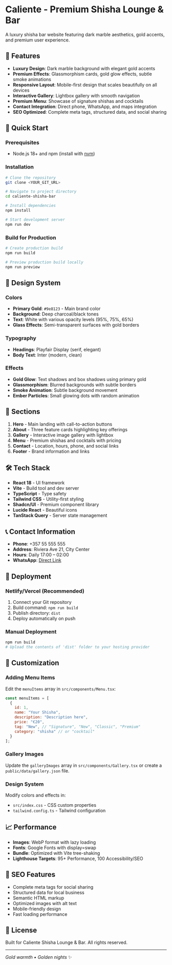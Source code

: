 # Caliente - Premium Shisha Lounge & Bar

A luxury shisha bar website featuring dark marble aesthetics, gold accents, and premium user experience.

## 🌟 Features

- **Luxury Design**: Dark marble background with elegant gold accents
- **Premium Effects**: Glassmorphism cards, gold glow effects, subtle smoke animations
- **Responsive Layout**: Mobile-first design that scales beautifully on all devices
- **Interactive Gallery**: Lightbox gallery with smooth navigation
- **Premium Menu**: Showcase of signature shishas and cocktails
- **Contact Integration**: Direct phone, WhatsApp, and maps integration
- **SEO Optimized**: Complete meta tags, structured data, and social sharing

## 🚀 Quick Start

### Prerequisites
- Node.js 18+ and npm (install with [nvm](https://github.com/nvm-sh/nvm#installing-and-updating))

### Installation
```bash
# Clone the repository
git clone <YOUR_GIT_URL>

# Navigate to project directory
cd caliente-shisha-bar

# Install dependencies
npm install

# Start development server
npm run dev
```

### Build for Production
```bash
# Create production build
npm run build

# Preview production build locally
npm run preview
```

## 🎨 Design System

### Colors
- **Primary Gold**: `#9e8123` - Main brand color
- **Background**: Deep charcoal/black tones
- **Text**: White with various opacity levels (95%, 75%, 65%)
- **Glass Effects**: Semi-transparent surfaces with gold borders

### Typography  
- **Headings**: Playfair Display (serif, elegant)
- **Body Text**: Inter (modern, clean)

### Effects
- **Gold Glow**: Text shadows and box shadows using primary gold
- **Glassmorphism**: Blurred backgrounds with subtle borders
- **Smoke Animation**: Subtle background movement
- **Ember Particles**: Small glowing dots with random animation

## 📱 Sections

1. **Hero** - Main landing with call-to-action buttons
2. **About** - Three feature cards highlighting key offerings
3. **Gallery** - Interactive image gallery with lightbox
4. **Menu** - Premium shishas and cocktails with pricing
5. **Contact** - Location, hours, phone, and social links
6. **Footer** - Brand information and links

## 🛠 Tech Stack

- **React 18** - UI framework
- **Vite** - Build tool and dev server
- **TypeScript** - Type safety
- **Tailwind CSS** - Utility-first styling
- **Shadcn/UI** - Premium component library
- **Lucide React** - Beautiful icons
- **TanStack Query** - Server state management

## 📞 Contact Information

- **Phone**: +357 55 555 555
- **Address**: Riviera Ave 21, City Center
- **Hours**: Daily 17:00 – 02:00
- **WhatsApp**: [Direct Link](https://wa.me/3575555555?text=Hello%20Caliente)

## 🚀 Deployment

### Netlify/Vercel (Recommended)
1. Connect your Git repository
2. Build command: `npm run build`
3. Publish directory: `dist`
4. Deploy automatically on push

### Manual Deployment
```bash
npm run build
# Upload the contents of 'dist' folder to your hosting provider
```

## 🔧 Customization

### Adding Menu Items
Edit the `menuItems` array in `src/components/Menu.tsx`:

```javascript
const menuItems = [
  {
    id: 1,
    name: "Your Shisha",
    description: "Description here",
    price: "€20",
    tag: "New", // "Signature", "New", "Classic", "Premium"
    category: "shisha" // or "cocktail"
  }
];
```

### Gallery Images
Update the `galleryImages` array in `src/components/Gallery.tsx` or create a `public/data/gallery.json` file.

### Design System
Modify colors and effects in:
- `src/index.css` - CSS custom properties
- `tailwind.config.ts` - Tailwind configuration

## 📈 Performance

- **Images**: WebP format with lazy loading
- **Fonts**: Google Fonts with display=swap
- **Bundle**: Optimized with Vite tree-shaking
- **Lighthouse Targets**: 95+ Performance, 100 Accessibility/SEO

## 🎯 SEO Features

- Complete meta tags for social sharing
- Structured data for local business
- Semantic HTML markup
- Optimized images with alt text
- Mobile-friendly design
- Fast loading performance

## 📄 License

Built for Caliente Shisha Lounge & Bar. All rights reserved.

---

*Gold warmth • Golden nights* ✨